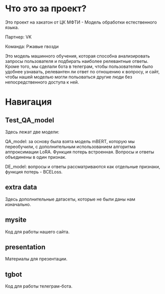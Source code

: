 # Что это за проект?
Это проект на хакатон от ЦК МФТИ - Модель обработки естественного языка. 

Партнер: VK

Команда: Ржавые гвозди

Это модель машинного обучения, которая способна анализировать запросы пользователя и подбирать наиболее релевантные ответы. Кроме того, мы сделали бота в телеграм, чтобы пользователям было удобнее узнавать, релевантен ли ответ по отношению к вопросу, и сайт, чтобы нашей моделью могли польоваться другие люди без непосредственного доступа к ней.

# Навигация

## Test_QA_model
Здесь лежат две модели:

QA_model: за основу была взята модель mBERT, которую мы переобучили, с дополнительным использованием алгоритма аппроксимации LoRA. Функция потерь встроенная. Вопросы и ответы объединены в один признак.

DE_model: вопросы и ответы рассматриваются как отдельные признаки, функция потерь - BCELoss. 

## extra data
Здесь дополнительные датасеты, которые не были даны нам изначально.

## mysite
Код для работы нашего сайта.

## presentation
Материалы для презентации.

## tgbot
Код для работы телеграм-бота.
